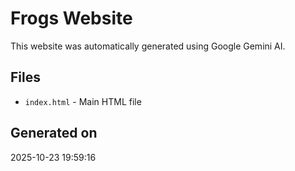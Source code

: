 # Frogs Website

This website was automatically generated using Google Gemini AI.

## Files
- `index.html` - Main HTML file

## Generated on
2025-10-23 19:59:16
